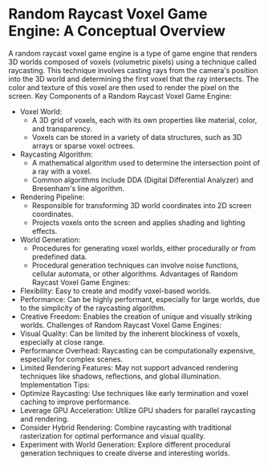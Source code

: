# Random Raycast Voxel Game Engine: A Conceptual Overview
A random raycast voxel game engine is a type of game engine that renders 3D worlds composed of voxels (volumetric pixels) using a technique called raycasting. This technique involves casting rays from the camera's position into the 3D world and determining the first voxel that the ray intersects. The color and texture of this voxel are then used to render the pixel on the screen.
Key Components of a Random Raycast Voxel Game Engine:
 * Voxel World:
   * A 3D grid of voxels, each with its own properties like material, color, and transparency.
   * Voxels can be stored in a variety of data structures, such as 3D arrays or sparse voxel octrees.
 * Raycasting Algorithm:
   * A mathematical algorithm used to determine the intersection point of a ray with a voxel.
   * Common algorithms include DDA (Digital Differential Analyzer) and Bresenham's line algorithm.
 * Rendering Pipeline:
   * Responsible for transforming 3D world coordinates into 2D screen coordinates.
   * Projects voxels onto the screen and applies shading and lighting effects.
 * World Generation:
   * Procedures for generating voxel worlds, either procedurally or from predefined data.
   * Procedural generation techniques can involve noise functions, cellular automata, or other algorithms.
Advantages of Random Raycast Voxel Game Engines:
 * Flexibility: Easy to create and modify voxel-based worlds.
 * Performance: Can be highly performant, especially for large worlds, due to the simplicity of the raycasting algorithm.
 * Creative Freedom: Enables the creation of unique and visually striking worlds.
Challenges of Random Raycast Voxel Game Engines:
 * Visual Quality: Can be limited by the inherent blockiness of voxels, especially at close range.
 * Performance Overhead: Raycasting can be computationally expensive, especially for complex scenes.
 * Limited Rendering Features: May not support advanced rendering techniques like shadows, reflections, and global illumination.
Implementation Tips:
 * Optimize Raycasting: Use techniques like early termination and voxel caching to improve performance.
 * Leverage GPU Acceleration: Utilize GPU shaders for parallel raycasting and rendering.
 * Consider Hybrid Rendering: Combine raycasting with traditional rasterization for optimal performance and visual quality.
 * Experiment with World Generation: Explore different procedural generation techniques to create diverse and interesting worlds.
